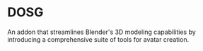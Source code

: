 # DOSG
An addon that streamlines Blender's 3D modeling capabilities by introducing a comprehensive suite of tools for avatar creation.
